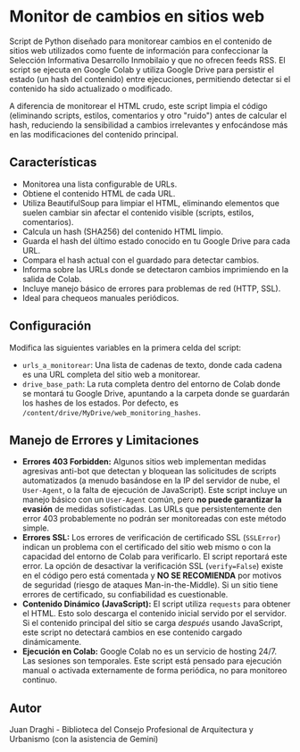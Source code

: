 # Monitor de cambios en sitios web

Script de Python diseñado para monitorear cambios en el contenido de sitios web utilizados como fuente de información para confeccionar la Selección Informativa Desarrollo Inmobilaio y que no ofrecen feeds RSS. El script se ejecuta en Google Colab y utiliza Google Drive para persistir el estado (un hash del contenido) entre ejecuciones, permitiendo detectar si el contenido ha sido actualizado o modificado.

A diferencia de monitorear el HTML crudo, este script limpia el código (eliminando scripts, estilos, comentarios y otro "ruido") antes de calcular el hash, reduciendo la sensibilidad a cambios irrelevantes y enfocándose más en las modificaciones del contenido principal.

## Características

* Monitorea una lista configurable de URLs.
* Obtiene el contenido HTML de cada URL.
* Utiliza BeautifulSoup para limpiar el HTML, eliminando elementos que suelen cambiar sin afectar el contenido visible (scripts, estilos, comentarios).
* Calcula un hash (SHA256) del contenido HTML limpio.
* Guarda el hash del último estado conocido en tu Google Drive para cada URL.
* Compara el hash actual con el guardado para detectar cambios.
* Informa sobre las URLs donde se detectaron cambios imprimiendo en la salida de Colab.
* Incluye manejo básico de errores para problemas de red (HTTP, SSL).
* Ideal para chequeos manuales periódicos.

## Configuración

Modifica las siguientes variables en la primera celda del script:

* `urls_a_monitorear`: Una lista de cadenas de texto, donde cada cadena es una URL completa del sitio web a monitorear.
* `drive_base_path`: La ruta completa dentro del entorno de Colab donde se montará tu Google Drive, apuntando a la carpeta donde se guardarán los hashes de los estados. Por defecto, es `/content/drive/MyDrive/web_monitoring_hashes`.

## Manejo de Errores y Limitaciones

* **Errores 403 Forbidden:** Algunos sitios web implementan medidas agresivas anti-bot que detectan y bloquean las solicitudes de scripts automatizados (a menudo basándose en la IP del servidor de nube, el `User-Agent`, o la falta de ejecución de JavaScript). Este script incluye un manejo básico con un `User-Agent` común, pero **no puede garantizar la evasión** de medidas sofisticadas. Las URLs que persistentemente den error 403 probablemente no podrán ser monitoreadas con este método simple.
* **Errores SSL:** Los errores de verificación de certificado SSL (`SSLError`) indican un problema con el certificado del sitio web mismo o con la capacidad del entorno de Colab para verificarlo. El script reportará este error. La opción de desactivar la verificación SSL (`verify=False`) existe en el código pero está comentada y **NO SE RECOMIENDA** por motivos de seguridad (riesgo de ataques Man-in-the-Middle). Si un sitio tiene errores de certificado, su confiabilidad es cuestionable.
* **Contenido Dinámico (JavaScript):** El script utiliza `requests` para obtener el HTML. Esto solo descarga el contenido inicial servido por el servidor. Si el contenido principal del sitio se carga *después* usando JavaScript, este script no detectará cambios en ese contenido cargado dinámicamente.
* **Ejecución en Colab:** Google Colab no es un servicio de hosting 24/7. Las sesiones son temporales. Este script está pensado para ejecución manual o activada externamente de forma periódica, no para monitoreo continuo.

## Autor

Juan Draghi - Biblioteca del Consejo Profesional de Arquitectura y Urbanismo (con la asistencia de Gemini)
